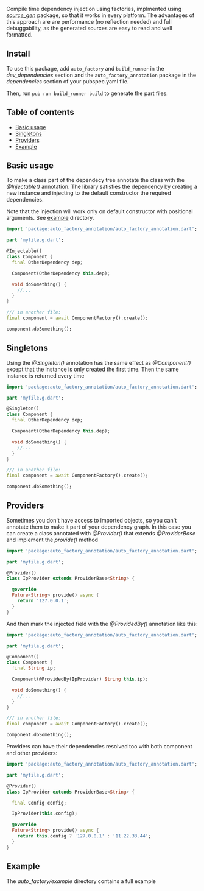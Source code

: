Compile time dependency injection using factories, implmented using [_source_gen_](https://pub.dev/packages/source_gen) package, so that it works in every platform.
The advantages of this approach are are performance (no reflection needed) and full debuggability, as the generated sources are easy to read and well formatted.

## Install

To use this package, add ```auto_factory``` and ```build_runner``` in the *dev_dependencies* section 
and the ```auto_factory_annotation``` package in the *dependencies* section of your pubspec.yaml file.

Then, run ```pub run build_runner build``` to generate the part files.

## Table of contents

- [Basic usage](#basic-usage)
- [Singletons](#singletons)
- [Providers](#providers)
- [Example](#example)

## Basic usage

To make a class part of the dependecy tree annotate the class with the *@Injectable()* annotation. The library satisfies the dependency by creating a new instance and injecting to the default constructor the required dependencies.

Note that the injection will work only on default constructor with positional arguments. See [example](https://github.com/msiviero/dart.auto-factory/tree/master/auto_factory/example) directory.

```dart
import 'package:auto_factory_annotation/auto_factory_annotation.dart';

part 'myfile.g.dart';

@Injectable()
class Component {
  final OtherDependency dep;

  Component(OtherDependency this.dep);

  void doSomething() {
    //...
  }
}

/// in another file:
final component = await ComponentFactory().create();

component.doSomething();
```
## Singletons

Using the *@Singleton()* annotation has the same effect as *@Component()*
except that the instance is only created the first time. Then the same instance is returned every time

```dart
import 'package:auto_factory_annotation/auto_factory_annotation.dart';

part 'myfile.g.dart';

@Singleton()
class Component {
  final OtherDependency dep;

  Component(OtherDependency this.dep);

  void doSomething() {
    //...
  }
}

/// in another file:
final component = await ComponentFactory().create();

component.doSomething();
```

## Providers

Sometimes you don't have access to imported objects, so you can't annotate them to make it part of your dependency graph.
In this case you can create a class annotated with *@Provider()* that extends *@ProviderBase<T>* and implement the *provide()* method

```dart
import 'package:auto_factory_annotation/auto_factory_annotation.dart';

part 'myfile.g.dart';

@Provider()
class IpProvider extends ProviderBase<String> {

  @override
  Future<String> provide() async {
    return '127.0.0.1';
  }
}
```

And then mark the injected field with the *@ProvidedBy()* annotation like this:

```dart
import 'package:auto_factory_annotation/auto_factory_annotation.dart';

part 'myfile.g.dart';

@Component()
class Component {
  final String ip;

  Component(@ProvidedBy(IpProvider) String this.ip);

  void doSomething() {
    //...
  }
}

/// in another file:
final component = await ComponentFactory().create();

component.doSomething();
```

Providers can have their dependencies resolved too with both component and other providers:

```dart
import 'package:auto_factory_annotation/auto_factory_annotation.dart';

part 'myfile.g.dart';

@Provider()
class IpProvider extends ProviderBase<String> {

  final Config config;

  IpProvider(this.config);

  @override
  Future<String> provide() async {
    return this.config ? '127.0.0.1' : '11.22.33.44';
  }
}
```

## Example

The *auto_factory/example* directory contains a full example
